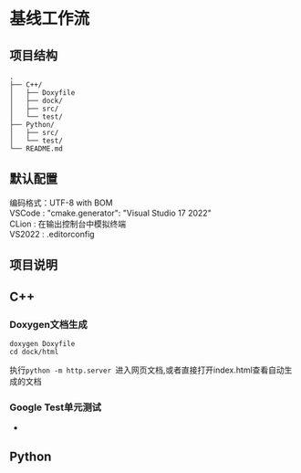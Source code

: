 ﻿# 基线工作流
## 项目结构
```
.
├── C++/
│   ├── Doxyfile
│   ├── dock/
│   ├── src/
│   └── test/
├── Python/
│   ├── src/
│   └── test/
└── README.md
```
## 默认配置
编码格式：UTF-8 with BOM  
VSCode : "cmake.generator": "Visual Studio 17 2022"  
CLion  : 在输出控制台中模拟终端  
VS2022 : .editorconfig  
## 项目说明
## C++
### Doxygen文档生成
```
doxygen Doxyfile
cd dock/html
```
执行`python -m http.server `进入网页文档,或者直接打开index.html查看自动生成的文档
### Google Test单元测试
-
## Python

